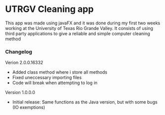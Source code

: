<h1>UTRGV Cleaning app</h1>

<p> This app was made using javaFX and it was done during my first two weeks working at the University of Texas Rio Grande Valley.
	It consists of using third party applications to give a reliable and simple computer cleaning method</p>
	
<dl>
  <H3>Changelog</H3>
  <dt>Verion 2.0.0.16332</dt>
  <ul>
  <li>Added class method where i store all methods</li>
  <li>Fixed uneccessary importing files</li>
  <li>Code will break when attempting to log in</li>
  </ul>
      <dt>Version 1.0.0.0</dt>
  <ul>
  <li>Initial release: Same functions as the Java version, but with some bugs (IO exemptions)</li>
  </ul>
</dl>
